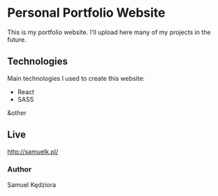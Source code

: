 # Personal Portfolio Website
This is my portfolio website. I'll upload here many of my projects in the future.
	
## Technologies
Main technologies I used to create this website:
* React
* SASS

&other
	
## Live
http://samuelk.pl/

### Author
Samuel Kędziora
